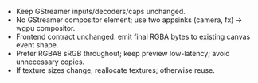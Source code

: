 - Keep GStreamer inputs/decoders/caps unchanged.
- No GStreamer compositor element; use two appsinks (camera, fx) → wgpu compositor.
- Frontend contract unchanged: emit final RGBA bytes to existing canvas event shape.
- Prefer RGBA8 sRGB throughout; keep preview low-latency; avoid unnecessary copies.
- If texture sizes change, reallocate textures; otherwise reuse.
